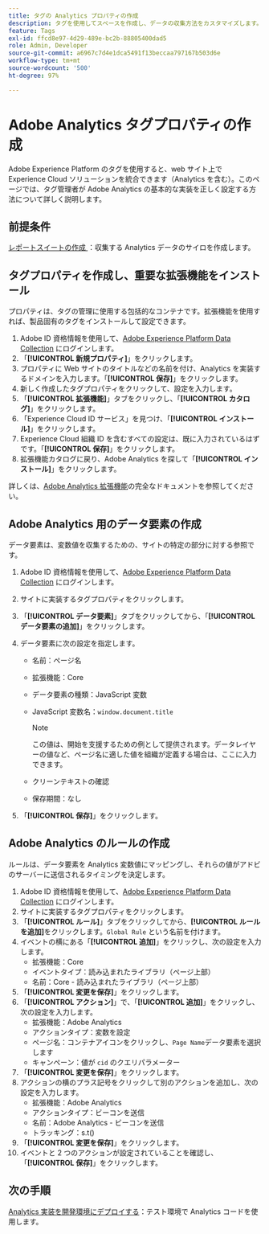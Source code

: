 ```yaml
---
title: タグの Analytics プロパティの作成
description: タグを使用してスペースを作成し、データの収集方法をカスタマイズします。
feature: Tags
exl-id: ffcd8e97-4d29-489e-bc2b-88805400dad5
role: Admin, Developer
source-git-commit: a6967c7d4e1dca5491f13beccaa797167b503d6e
workflow-type: tm+mt
source-wordcount: '500'
ht-degree: 97%

---
```


# Adobe Analytics タグプロパティの作成

Adobe Experience Platform のタグを使用すると、web サイト上で Experience Cloud ソリューションを統合できます（Analytics を含む）。このページでは、タグ管理者が Adobe Analytics の基本的な実装を正しく設定する方法について詳しく説明します。

## 前提条件

[ レポートスイートの作成 ](/help/admin/tools/manage-rs/new-rs/t-create-a-report-suite.md)：収集する Analytics データのサイロを作成します。

## タグプロパティを作成し、重要な拡張機能をインストール

プロパティは、タグの管理に使用する包括的なコンテナです。拡張機能を使用すれば、製品固有のタグをインストールして設定できます。

1. Adobe ID 資格情報を使用して、[Adobe Experience Platform Data Collection](https://experience.adobe.com/data-collection) にログインします。
1. 「**[!UICONTROL 新規プロパティ]**」をクリックします。
1. プロパティに Web サイトのタイトルなどの名前を付け、Analytics を実装するドメインを入力します。「**[!UICONTROL 保存]**」をクリックします。
1. 新しく作成したタグプロパティをクリックして、設定を入力します。
1. 「**[!UICONTROL 拡張機能]**」タブをクリックし、「**[!UICONTROL カタログ]**」をクリックします。
1. 「Experience Cloud ID サービス」を見つけ、「**[!UICONTROL インストール]**」をクリックします。
1. Experience Cloud 組織 ID を含むすべての設定は、既に入力されているはずです。「**[!UICONTROL 保存]**」をクリックします。
1. 拡張機能カタログに戻り、Adobe Analytics を探して「**[!UICONTROL インストール]**」をクリックします。

詳しくは、[Adobe Analytics 拡張機能](https://experienceleague.adobe.com/docs/experience-platform/tags/extensions/adobe/analytics/overview.html?lang=ja)の完全なドキュメントを参照してください。

## Adobe Analytics 用のデータ要素の作成

データ要素は、変数値を収集するための、サイトの特定の部分に対する参照です。

1. Adobe ID 資格情報を使用して、[Adobe Experience Platform Data Collection](https://experience.adobe.com/data-collection) にログインします。
1. サイトに実装するタグプロパティをクリックします。
1. 「**[!UICONTROL データ要素]**」タブをクリックしてから、「**[!UICONTROL データ要素の追加]**」をクリックします。
1. データ要素に次の設定を指定します。

   * 名前：ページ名
   * 拡張機能：Core
   * データ要素の種類：JavaScript 変数
   * JavaScript 変数名：`window.document.title`

     >[!NOTE]
     >
     >この値は、開始を支援するための例として提供されます。データレイヤーの値など、ページ名に適した値を組織が定義する場合は、ここに入力できます。
   * クリーンテキストの確認
   * 保存期間：なし
1. 「**[!UICONTROL 保存]**」をクリックします。

## Adobe Analytics のルールの作成

ルールは、データ要素を Analytics 変数値にマッピングし、それらの値がアドビのサーバーに送信されるタイミングを決定します。

1. Adobe ID 資格情報を使用して、[Adobe Experience Platform Data Collection](https://experience.adobe.com/data-collection) にログインします。
1. サイトに実装するタグプロパティをクリックします。
1. 「**[!UICONTROL ルール]**」タブをクリックしてから、**[!UICONTROL ルールを追加]**&#x200B;をクリックします。`Global Rule` という名前を付けます。
1. イベントの横にある「**[!UICONTROL 追加]**」をクリックし、次の設定を入力します。
   * 拡張機能：Core
   * イベントタイプ：読み込まれたライブラリ（ページ上部）
   * 名前：Core - 読み込まれたライブラリ（ページ上部）
1. 「**[!UICONTROL 変更を保存]**」をクリックします。
1. 「**[!UICONTROL アクション]**」で、「**[!UICONTROL 追加]**」をクリックし、次の設定を入力します。
   * 拡張機能：Adobe Analytics
   * アクションタイプ：変数を設定
   * ページ名：コンテナアイコンをクリックし、`Page Name`データ要素を選択します
   * キャンペーン：値が `cid` のクエリパラメーター
1. 「**[!UICONTROL 変更を保存]**」をクリックします。
1. アクションの横のプラス記号をクリックして別のアクションを追加し、次の設定を入力します。
   * 拡張機能：Adobe Analytics
   * アクションタイプ：ビーコンを送信
   * 名前：Adobe Analytics - ビーコンを送信
   * トラッキング：s.t()
1. 「**[!UICONTROL 変更を保存]**」をクリックします。
1. イベントと 2 つのアクションが設定されていることを確認し、「**[!UICONTROL 保存]**」をクリックします。

## 次の手順

[Analytics 実装を開発環境にデプロイする](deploy-dev.md)：テスト環境で Analytics コードを使用します。
